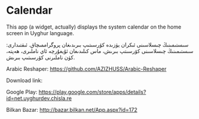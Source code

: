 Calendar
========

This app (a widget, actually) displays the system calendar on the home screen in Uyghur language.

سىستىمىنىڭ چىسلاسىنى ئىكران يۈزىدە كۆرسىتىپ بىرىدىغان پروگراممىچاق. 
ئىقتىدارى: سىستىمىنىڭ چىسلاسىنى كۆرسىتپ بىرىش، ماس كىلىدىغان ئۇيغۇرچە ئاي ناملىرى، ھەپتە، كۈن ناملىرنى كۆرسىتىپ بىرىش.

Arabic Reshaper:
https://github.com/AZIZHUSS/Arabic-Reshaper

Download link: 

Google Play: https://play.google.com/store/apps/details?id=net.uyghurdev.chisla.re

Bilkan Bazar: http://bazar.bilkan.net/App.aspx?id=172
